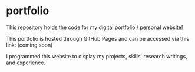 # portfolio
This repository holds the code for my digital portfolio / personal website! 

This portfolio is hosted through GitHub Pages and can be accessed via this link: (coming soon)

I programmed this website to display my projects, skills, research writings, and experience. 
